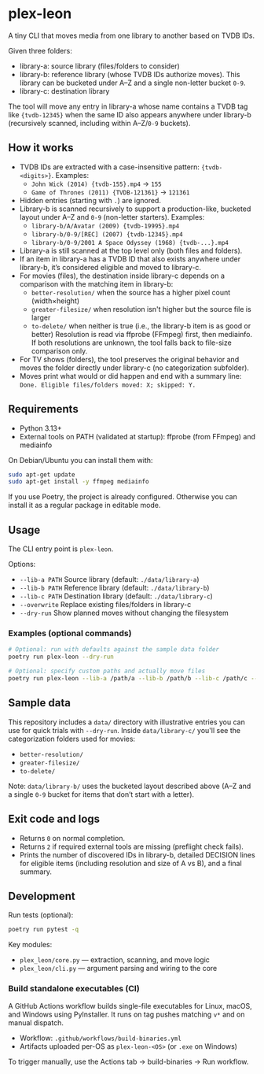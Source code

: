 # plex-leon

A tiny CLI that moves media from one library to another based on TVDB IDs.

Given three folders:
- library-a: source library (files/folders to consider)
- library-b: reference library (whose TVDB IDs authorize moves). This library can be bucketed under A–Z and a single non-letter bucket `0-9`.
- library-c: destination library

The tool will move any entry in library-a whose name contains a TVDB tag like `{tvdb-12345}` when the same ID also appears anywhere under library-b (recursively scanned, including within A–Z/`0-9` buckets).

## How it works

- TVDB IDs are extracted with a case-insensitive pattern: `{tvdb-<digits>}`. Examples:
	- `John Wick (2014) {tvdb-155}.mp4` → `155`
	- `Game of Thrones (2011) {TVDB-121361}` → `121361`
- Hidden entries (starting with `.`) are ignored.
- Library-b is scanned recursively to support a production-like, bucketed layout under A–Z and `0-9` (non-letter starters). Examples:
	- `library-b/A/Avatar (2009) {tvdb-19995}.mp4`
	- `library-b/0-9/[REC] (2007) {tvdb-12345}.mp4`
	- `library-b/0-9/2001 A Space Odyssey (1968) {tvdb-...}.mp4`
- Library-a is still scanned at the top level only (both files and folders).
- If an item in library-a has a TVDB ID that also exists anywhere under library-b, it’s considered eligible and moved to library-c.
- For movies (files), the destination inside library-c depends on a comparison with the matching item in library-b:
	- `better-resolution/` when the source has a higher pixel count (width×height)
	- `greater-filesize/` when resolution isn't higher but the source file is larger
	- `to-delete/` when neither is true (i.e., the library-b item is as good or better)
	Resolution is read via ffprobe (FFmpeg) first, then mediainfo. If both resolutions are unknown, the tool falls back to file-size comparison only.
- For TV shows (folders), the tool preserves the original behavior and moves the folder directly under library-c (no categorization subfolder).
- Moves print what would or did happen and end with a summary line: `Done. Eligible files/folders moved: X; skipped: Y.`

## Requirements

- Python 3.13+
- External tools on PATH (validated at startup): ffprobe (from FFmpeg) and mediainfo

On Debian/Ubuntu you can install them with:

```bash
sudo apt-get update
sudo apt-get install -y ffmpeg mediainfo
```

If you use Poetry, the project is already configured. Otherwise you can install it as a regular package in editable mode.

## Usage

The CLI entry point is `plex-leon`.

Options:
- `--lib-a PATH`  Source library (default: `./data/library-a`)
- `--lib-b PATH`  Reference library (default: `./data/library-b`)
- `--lib-c PATH`  Destination library (default: `./data/library-c`)
- `--overwrite`   Replace existing files/folders in library-c
- `--dry-run`     Show planned moves without changing the filesystem

### Examples (optional commands)

```bash
# Optional: run with defaults against the sample data folder
poetry run plex-leon --dry-run

# Optional: specify custom paths and actually move files
poetry run plex-leon --lib-a /path/a --lib-b /path/b --lib-c /path/c --overwrite
```

## Sample data

This repository includes a `data/` directory with illustrative entries you can use for quick trials with `--dry-run`.
Inside `data/library-c/` you'll see the categorization folders used for movies:
- `better-resolution/`
- `greater-filesize/`
- `to-delete/`

Note: `data/library-b/` uses the bucketed layout described above (A–Z and a single `0-9` bucket for items that don’t start with a letter).

## Exit code and logs

- Returns `0` on normal completion.
- Returns `2` if required external tools are missing (preflight check fails).
- Prints the number of discovered IDs in library-b, detailed DECISION lines for eligible items (including resolution and size of A vs B), and a final summary.

## Development

Run tests (optional):

```bash
poetry run pytest -q
```

Key modules:
- `plex_leon/core.py` — extraction, scanning, and move logic
- `plex_leon/cli.py` — argument parsing and wiring to the core

### Build standalone executables (CI)

A GitHub Actions workflow builds single-file executables for Linux, macOS, and Windows using PyInstaller. It runs on tag pushes matching `v*` and on manual dispatch.

- Workflow: `.github/workflows/build-binaries.yml`
- Artifacts uploaded per-OS as `plex-leon-<OS>` (or `.exe` on Windows)

To trigger manually, use the Actions tab → build-binaries → Run workflow.
